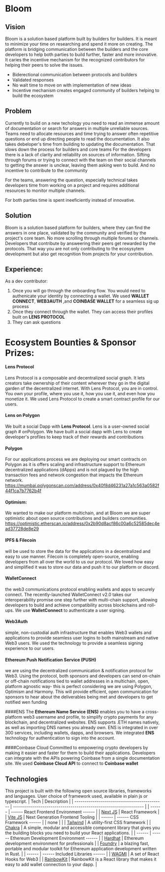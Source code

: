# Bloom

## Vision

Bloom is a solution based platform built by builders for builders. It is meant to minimize your time on researching and spend it more on creating. The platform is bridging communication between the builders and the core developers to help both parties to build further, faster and more innovative. It caries the incentive mechanism for the recognized contributors for helping their peers to solve the issues. 
- Biderectional communication between protocols and builders
- Validated responses
- No wait time to move on with implementation of new ideas
- Incentive mechanism creates engaged community of builders helping to build the ecosystem


## Problem
Currently to build on a new techology you need to read an immense amount of documentation or search for answers in multiple unreliable sources. Teams need to allocate resources and time trying to answer often repetitive questions or end up directing people to read the documentation. It also takes debeloper's time from building to updating the documentation. That slows down the process for builders and core teams 
For the developers there is a lack of clarity and reliability on sources of information. Sifting through forums or trying to connect with the team on their social channels to getting the answer is unclear, leaving them asking wen to build. And no incentive to contribute to the community

For the teams, answering the question, especially technical takes developers  time from working on a project and requires additional resources to monitor multiple channels.

For both parties time is spent ineeficiently instead of innovative.
## Solution
Bloom is a solution based platform for builders, where they can find the answers in one place, validated by the community and verified by the project's core team. No more scrolling through multiple forums or channels. 
Developers that contribute by answeering their peers get rewarded by the protocols. That way you are not only contributing to the ecosysytem development but also get recognition from projects for your contribution. 

## Experience:
As a dev contributor:
1. Once you will go through the onboarding flow. You would need to  authenicate your identity  by connecting a wallet. We used **WALLET CONNECT**, **WEB3AUTH** ,and **COINBASE WALLET**  for a seamless sig up process
2. Once they connect through the wallet. They can access their profiles built on **LENS PROTOCOL**
3. They can ask questions 




# Ecosystem Bounties & Sponsor Prizes:
#### Lens Protocol 
Lens Protocol is a composable and decentralized social graph. It lets creators take ownership of their content wherever they go in the digital garden of the decentralized internet. With Lens Protocol, you are in control. You own your profile, where you use it, how you use it, and even how you monetize it. We used Lens Protocol to create a smart contract profile for our users.

#### Lens on Polygon 
We built a social Dapp with **Lens Protocol**. Lens is a user-owned social graph # onPolygon. We have built a social dapp with Lens to create developer's profiles to keep track of their rewards and contributions

#### Polygon 
For our applications process we are deploying our smart contracts on Polygon as it is offers scaling and infrastructure support to Ethereum decentralized applications (dApps) and is not plagued by the high transaction fees and network congestion that impacts the Ethereum network. 
https://mumbai.polygonscan.com/address/0x40f8d46231a27a1c563a0582f44f1ca7b7762b4f

#### Optimism: 
We wanted to make our platform multichain, and at Bloom we are super optimistic about open source contributions and builders communities.
https://optimistic.etherscan.io/address/0x2b90d8acf86c00a6c52585dec4ead37728de8e29

#### IPFS & Filecoin 
will be used to store the data for the applications in a decentralized and easy to use manner. Filecoin is completely open-source, enabling developers from all over the world to us our protocol. We loved how easy and simplified it was to store our data and push it to our platform or discord.

#### WalletConnect
the web3 communications protocol enabling wallets and apps to securely connect.  The recently-launched WalletConnect v2.0 takes our interoperability promise one step further with multi-chain support, allowing developers to build and achieve compatibility across blockchains and roll-ups. We use  **WalletConnect** to authenticate a user signing.

#### Web3Auth 
simple, non-custodial auth infrastructure that enables Web3 wallets and applications to provide seamless user logins to both mainstream and native Web3 users. We used the technology to provide a seamless signing experience to our users.

#### Ethereum Push Notification Service (PUSH) 
we are using the decentralized communication & notification protocol for Web3. Using the protocol, both sponsors and developers can send on-chain or off-chain notifications tied to wallet addresses in a multichain, open, platform agnostic way- this is perfect considering we are using Polygon, Optimism and Harmony. This will provide efficient, open communication for sponsors to hear about the deliverables being met and developers to get notified wen funding

####ENS
The **Ethereum Name Service (ENS)** enables you to have a cross-platform web3 username and profile, to simplify crypto payments for any blockchain, and decentralized websites. ENS supports .ETH names natively, as well as importing DNS names you already own. ENS is integrated in over 300 services, including wallets, dapps, and browsers. We integrated **ENS** technology for authentication to sign into the account.

####Coinbase Cloud 
Committed to empowering crypto developers by making it easier and faster for them to build their applications. Developers can integrate with the APIs powering Coinbase from a single documentation site. We used **Coinbase Cloud API** to connect to **Coinbase wallet**

## Technologies

This project is built with the following open source libraries, frameworks and languages. User choice of framework used, available in plain js or typescript.
| Tech | Description |
| --------------------------------------------- | ------------------------------------------------------------------ |
| ------ | ------ React Frontend Environment ------ |
| [Next JS](https://nextjs.org/) | React Framework |
| [Vite JS](https://vitejs.dev/) | Next Generation Frontend Tooling |
| ------ | ------ CSS Framework ------ |
| none | |
| [Tailwind](https://tailwindcss.com/) | A utility-first CSS framework |
| [Chakra](https://chakra-ui.com/) | A simple, modular and accessible component library that gives you the building blocks you need to build your React applications. |
| ------ | ------ Ethereum Development Environment ------ |
| [Hardhat](https://hardhat.org/) | Ethereum development environment for professionals |
| [Foundry](https://getfoundry.sh/) | a blazing fast, portable and modular toolkit for Ethereum application development written in Rust. |
| ------ | ------ Included Libraries ------ |
| [WAGMI](https://wagmi.sh/) | A set of React Hooks for Web3 |
| [RainbowKit](https://www.rainbowkit.com/docs/introduction) | RainbowKit is a React library that makes it easy to add wallet connection to your dapp. |

